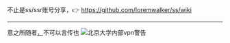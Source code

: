 不止是ss/ssr账号分享，:point_right: https://github.com/loremwalker/ss/wiki <hr>

意之所随者[，](https://github.com/loremwalker/WebSiteUseful/wiki/%E8%AF%B4%E8%AF%B4)不可以言传也
![北京大学内部vpn警告](https://s1.ax2x.com/2018/03/10/EBrN6.png)
